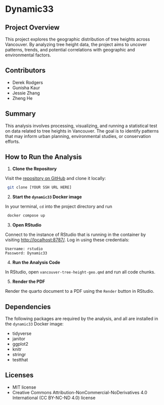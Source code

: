 # Dynamic33

## Project Overview
This project explores the geographic distribution of tree heights across Vancouver. By analyzing tree height data, the project aims to uncover patterns, trends, and potential correlations with geographic and environmental factors.

## Contributors
- Derek Rodgers
- Gunisha Kaur
- Jessie Zhang
- Zheng He

## Summary
This analysis involves processing, visualizing, and running a statistical test on data related to tree heights in Vancouver. The goal is to identify patterns that may inform urban planning, environmental studies, or conservation efforts.

## How to Run the Analysis

1. **Clone the Repository**

Visit the [repository on GitHub](https://github.com/derekrodgers/dsci522-dockerfile-practice) and clone it locally:
  ```bash
   git clone [YOUR SSH URL HERE]
  ```

2. **Start the `dynamic33` Docker image**

In your terminal, `cd` into the project directory and run
  ```bash
   docker compose up
  ```

3. **Open RStudio**

Connect to the instance of RStudio that is running in the container by visiting <http://localhost:8787/>. Log in using these credentials:
```
Username: rstudio
Password: Dynamic33
```

4. **Run the Analysis Code**

In RStudio, open `vancouver-tree-height-geo.qmd` and run all code chunks.

5. **Render the PDF**

Render the quarto document to a PDF using the `Render` button in RStudio.

## Dependencies
The following packages are required by the analysis, and all are installed in the `dynamic33` Docker image:
- tidyverse
- janitor
- ggplot2
- knitr
- stringr
- testthat

## Licenses
- MIT license
- Creative Commons Attribution-NonCommercial-NoDerivatives 4.0 International (CC BY-NC-ND 4.0) license